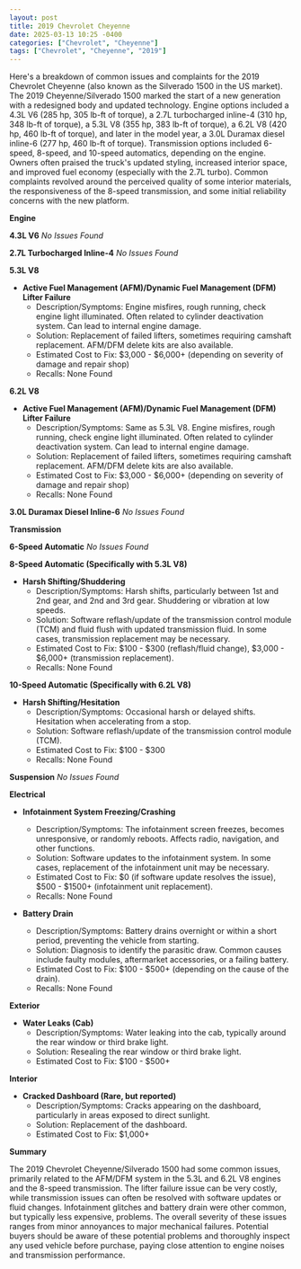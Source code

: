 ```yaml
---
layout: post
title: 2019 Chevrolet Cheyenne
date: 2025-03-13 10:25 -0400
categories: ["Chevrolet", "Cheyenne"]
tags: ["Chevrolet", "Cheyenne", "2019"]
---
```

Here's a breakdown of common issues and complaints for the 2019 Chevrolet Cheyenne (also known as the Silverado 1500 in the US market). The 2019 Cheyenne/Silverado 1500 marked the start of a new generation with a redesigned body and updated technology. Engine options included a 4.3L V6 (285 hp, 305 lb-ft of torque), a 2.7L turbocharged inline-4 (310 hp, 348 lb-ft of torque), a 5.3L V8 (355 hp, 383 lb-ft of torque), a 6.2L V8 (420 hp, 460 lb-ft of torque), and later in the model year, a 3.0L Duramax diesel inline-6 (277 hp, 460 lb-ft of torque). Transmission options included 6-speed, 8-speed, and 10-speed automatics, depending on the engine. Owners often praised the truck's updated styling, increased interior space, and improved fuel economy (especially with the 2.7L turbo). Common complaints revolved around the perceived quality of some interior materials, the responsiveness of the 8-speed transmission, and some initial reliability concerns with the new platform.

**Engine**

**4.3L V6**
*No Issues Found*

**2.7L Turbocharged Inline-4**
*No Issues Found*

**5.3L V8**

* **Active Fuel Management (AFM)/Dynamic Fuel Management (DFM) Lifter Failure**
    * Description/Symptoms: Engine misfires, rough running, check engine light illuminated. Often related to cylinder deactivation system. Can lead to internal engine damage.
    * Solution: Replacement of failed lifters, sometimes requiring camshaft replacement. AFM/DFM delete kits are also available.
    * Estimated Cost to Fix: $3,000 - $6,000+ (depending on severity of damage and repair shop)
    * Recalls: None Found

**6.2L V8**

* **Active Fuel Management (AFM)/Dynamic Fuel Management (DFM) Lifter Failure**
    * Description/Symptoms: Same as 5.3L V8. Engine misfires, rough running, check engine light illuminated. Often related to cylinder deactivation system. Can lead to internal engine damage.
    * Solution: Replacement of failed lifters, sometimes requiring camshaft replacement. AFM/DFM delete kits are also available.
    * Estimated Cost to Fix: $3,000 - $6,000+ (depending on severity of damage and repair shop)
    * Recalls: None Found

**3.0L Duramax Diesel Inline-6**
*No Issues Found*

**Transmission**

**6-Speed Automatic**
*No Issues Found*

**8-Speed Automatic (Specifically with 5.3L V8)**

* **Harsh Shifting/Shuddering**
    * Description/Symptoms: Harsh shifts, particularly between 1st and 2nd gear, and 2nd and 3rd gear. Shuddering or vibration at low speeds.
    * Solution: Software reflash/update of the transmission control module (TCM) and fluid flush with updated transmission fluid. In some cases, transmission replacement may be necessary.
    * Estimated Cost to Fix: $100 - $300 (reflash/fluid change), $3,000 - $6,000+ (transmission replacement).
    * Recalls: None Found

**10-Speed Automatic (Specifically with 6.2L V8)**

* **Harsh Shifting/Hesitation**
    * Description/Symptoms: Occasional harsh or delayed shifts. Hesitation when accelerating from a stop.
    * Solution: Software reflash/update of the transmission control module (TCM).
    * Estimated Cost to Fix: $100 - $300
    * Recalls: None Found

**Suspension**
*No Issues Found*

**Electrical**

* **Infotainment System Freezing/Crashing**
    * Description/Symptoms: The infotainment screen freezes, becomes unresponsive, or randomly reboots. Affects radio, navigation, and other functions.
    * Solution: Software updates to the infotainment system. In some cases, replacement of the infotainment unit may be necessary.
    * Estimated Cost to Fix: $0 (if software update resolves the issue), $500 - $1500+ (infotainment unit replacement).
    * Recalls: None Found

* **Battery Drain**
    * Description/Symptoms: Battery drains overnight or within a short period, preventing the vehicle from starting.
    * Solution: Diagnosis to identify the parasitic draw. Common causes include faulty modules, aftermarket accessories, or a failing battery.
    * Estimated Cost to Fix: $100 - $500+ (depending on the cause of the drain).
    * Recalls: None Found

**Exterior**

* **Water Leaks (Cab)**
    * Description/Symptoms: Water leaking into the cab, typically around the rear window or third brake light.
    * Solution: Resealing the rear window or third brake light.
    * Estimated Cost to Fix: $100 - $500+

**Interior**

* **Cracked Dashboard (Rare, but reported)**
    * Description/Symptoms: Cracks appearing on the dashboard, particularly in areas exposed to direct sunlight.
    * Solution: Replacement of the dashboard.
    * Estimated Cost to Fix: $1,000+

**Summary**

The 2019 Chevrolet Cheyenne/Silverado 1500 had some common issues, primarily related to the AFM/DFM system in the 5.3L and 6.2L V8 engines and the 8-speed transmission. The lifter failure issue can be very costly, while transmission issues can often be resolved with software updates or fluid changes. Infotainment glitches and battery drain were other common, but typically less expensive, problems. The overall severity of these issues ranges from minor annoyances to major mechanical failures. Potential buyers should be aware of these potential problems and thoroughly inspect any used vehicle before purchase, paying close attention to engine noises and transmission performance.


